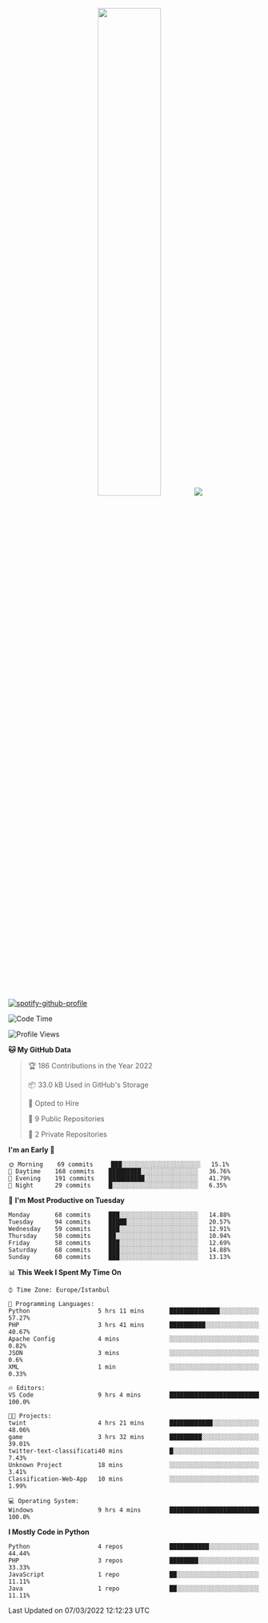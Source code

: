 <p align="center">
  <img height="50%" width="auto" src ="https://github-readme-stats.vercel.app/api/top-langs/?username=3nws&layout=compact&hide_border=true&theme=darcula&bg_color=00000000&langs_count=6&hide=jupyter%20notebook,tex,css,ejs,gherkin,mustache,shell,procfile">
  <img src ="https://github-readme-streak-stats.herokuapp.com?user=3nws&theme=darcula&hide_border=true&background=FFFFFF00">
  <br>
  <br>
</p>
  
[![spotify-github-profile](https://spotify-github-profile.vercel.app/api/view?uid=6ina68mkaqzvpogcq1v51dp37&cover_image=true&theme=novatorem&bar_color=ff0a0a&bar_color_cover=true)](https://spotify-github-profile.vercel.app/api/view?uid=6ina68mkaqzvpogcq1v51dp37&redirect=true)

<!--START_SECTION:waka-->
![Code Time](http://img.shields.io/badge/Code%20Time-40%20hrs%201%20min-blue)

![Profile Views](http://img.shields.io/badge/Profile%20Views-21-blue)

**🐱 My GitHub Data** 

> 🏆 186 Contributions in the Year 2022
 > 
> 📦 33.0 kB Used in GitHub's Storage 
 > 
> 💼 Opted to Hire
 > 
> 📜 9 Public Repositories 
 > 
> 🔑 2 Private Repositories  
 > 
**I'm an Early 🐤** 

```text
🌞 Morning    69 commits     ███░░░░░░░░░░░░░░░░░░░░░░   15.1% 
🌆 Daytime    168 commits    █████████░░░░░░░░░░░░░░░░   36.76% 
🌃 Evening    191 commits    ██████████░░░░░░░░░░░░░░░   41.79% 
🌙 Night      29 commits     █░░░░░░░░░░░░░░░░░░░░░░░░   6.35%

```
📅 **I'm Most Productive on Tuesday** 

```text
Monday       68 commits     ███░░░░░░░░░░░░░░░░░░░░░░   14.88% 
Tuesday      94 commits     █████░░░░░░░░░░░░░░░░░░░░   20.57% 
Wednesday    59 commits     ███░░░░░░░░░░░░░░░░░░░░░░   12.91% 
Thursday     50 commits     ██░░░░░░░░░░░░░░░░░░░░░░░   10.94% 
Friday       58 commits     ███░░░░░░░░░░░░░░░░░░░░░░   12.69% 
Saturday     68 commits     ███░░░░░░░░░░░░░░░░░░░░░░   14.88% 
Sunday       60 commits     ███░░░░░░░░░░░░░░░░░░░░░░   13.13%

```


📊 **This Week I Spent My Time On** 

```text
⌚︎ Time Zone: Europe/Istanbul

💬 Programming Languages: 
Python                   5 hrs 11 mins       ██████████████░░░░░░░░░░░   57.27% 
PHP                      3 hrs 41 mins       ██████████░░░░░░░░░░░░░░░   40.67% 
Apache Config            4 mins              ░░░░░░░░░░░░░░░░░░░░░░░░░   0.82% 
JSON                     3 mins              ░░░░░░░░░░░░░░░░░░░░░░░░░   0.6% 
XML                      1 min               ░░░░░░░░░░░░░░░░░░░░░░░░░   0.33%

🔥 Editors: 
VS Code                  9 hrs 4 mins        █████████████████████████   100.0%

🐱‍💻 Projects: 
twint                    4 hrs 21 mins       ████████████░░░░░░░░░░░░░   48.06% 
game                     3 hrs 32 mins       █████████░░░░░░░░░░░░░░░░   39.01% 
twitter-text-classificati40 mins             █░░░░░░░░░░░░░░░░░░░░░░░░   7.43% 
Unknown Project          18 mins             ░░░░░░░░░░░░░░░░░░░░░░░░░   3.41% 
Classification-Web-App   10 mins             ░░░░░░░░░░░░░░░░░░░░░░░░░   1.99%

💻 Operating System: 
Windows                  9 hrs 4 mins        █████████████████████████   100.0%

```

**I Mostly Code in Python** 

```text
Python                   4 repos             ███████████░░░░░░░░░░░░░░   44.44% 
PHP                      3 repos             ████████░░░░░░░░░░░░░░░░░   33.33% 
JavaScript               1 repo              ██░░░░░░░░░░░░░░░░░░░░░░░   11.11% 
Java                     1 repo              ██░░░░░░░░░░░░░░░░░░░░░░░   11.11%

```



 Last Updated on 07/03/2022 12:12:23 UTC
<!--END_SECTION:waka-->

<!--
**3nws/3nws** is a ✨ _special_ ✨ repository because its `README.md` (this file) appears on your GitHub profile.

Here are some ideas to get you started:

- 🔭 I’m currently working on ...
- 🌱 I’m currently learning ...
- 👯 I’m looking to collaborate on ...
- 🤔 I’m looking for help with ...
- 💬 Ask me about ...
- 📫 How to reach me: ...
- 😄 Pronouns: ...
- ⚡ Fun fact: ...
-->
